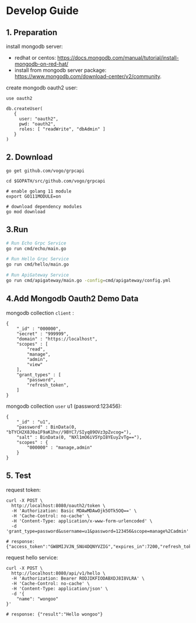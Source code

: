 # Develop Guide

## 1. Preparation

install mongodb server: 
- redhat or centos: https://docs.mongodb.com/manual/tutorial/install-mongodb-on-red-hat/
- install from mongodb server package: https://www.mongodb.com/download-center/v2/community.

create mongodb oauth2 user:
```
use oauth2

db.createUser(
   {
     user: "oauth2",
     pwd: "oauth2",
     roles: [ "readWrite", "dbAdmin" ]
   }
)
```

## 2. Download 

```
go get github.com/vogo/grpcapi

cd $GOPATH/src/github.com/vogo/grpcapi

# enable golang 11 module
export GO111MODULE=on

# download dependency modules
go mod download
```

## 3.Run 

```bash
# Run Echo Grpc Service
go run cmd/echo/main.go

# Run Hello Grpc Service
go run cmd/hello/main.go

# Run ApiGateway Service
go run cmd/apigateway/main.go -config=cmd/apigateway/config.yml
```

## 4.Add Mongodb Oauth2 Demo Data

mongodb collection `client` :
```
{ 
    "_id" : "000000", 
    "secret" : "999999", 
    "domain" : "https://localhost", 
    "scopes" : [
        "read", 
        "manage", 
        "admin", 
        "view"
    ], 
    "grant_types" : [
        "password", 
        "refresh_token", 
    ]
}
```

mongodb collection `user` u1 (password:123456):
```
{
    "_id" : "u1",
    "password" : BinData(0, "bTYCH2X8J0a1F9aK1hv//9BYC7/SIyq89OVz3pZvcog="),
    "salt" : BinData(0, "NXl1mO6iV5YpI8YEuy2vTg=="),
    "scopes" : {
        "000000" : "manage,admin"
    }
}
```

## 5. Test

request token:
```
curl -X POST \
  http://localhost:8080/oauth2/token \
  -H 'Authorization: Basic MDAwMDAwOjk5OTk5OQ==' \
  -H 'Cache-Control: no-cache' \
  -H 'Content-Type: application/x-www-form-urlencoded' \
  -d 'grant_type=password&username=u1&password=123456&scope=manage%2Cadmin'

# response: {"access_token":"GW8MIJVJN_SNU4DQNYVZIG","expires_in":7200,"refresh_token":"1PO9OUDIU9MLSTCXPNVGKW","scope":"manage,admin","token_type":"Bearer"}

```

request hello service:
```
curl -X POST \
  http://localhost:8080/api/v1/hello \
  -H 'Authorization: Bearer RODJIKFIODABXDJ8I8VLRA' \
  -H 'Cache-Control: no-cache' \
  -H 'Content-Type: application/json' \
  -d '{
	"name": "wongoo"
}'

# response: {"result":"Hello wongoo"}
```


